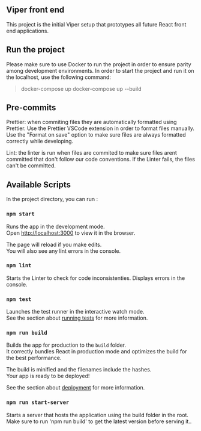 ## Viper front end

This project is the initial Viper setup that prototypes all future React front end applications.

## Run the project

Please make sure to use Docker to run the project in order to ensure parity among development environments.
In order to start the project and run it on the localhost, use the following command:

> docker-compose up
> docker-compose up --build

## Pre-commits

Prettier: when commiting files they are automatically formatted using Prettier. Use the Prettier VSCode extension in order to format files
manually. Use the "Format on save" option to make sure files are always formatted correctly while developing.

Lint: the linter is run when files are commited to make sure files arent committed that don't follow our code conventions.
If the Linter fails, the files can't be committed.

## Available Scripts

In the project directory, you can run :

### `npm start`

Runs the app in the development mode.<br>
Open [http://localhost:3000](http://localhost:3000) to view it in the browser.

The page will reload if you make edits.<br>
You will also see any lint errors in the console.

### `npm lint`

Starts the Linter to check for code inconsistenties. Displays errors in the console.

### `npm test`

Launches the test runner in the interactive watch mode.<br>
See the section about [running tests](https://facebook.github.io/create-react-app/docs/running-tests) for more information.

### `npm run build`

Builds the app for production to the `build` folder.<br>
It correctly bundles React in production mode and optimizes the build for the best performance.

The build is minified and the filenames include the hashes.<br>
Your app is ready to be deployed!

See the section about [deployment](https://facebook.github.io/create-react-app/docs/deployment) for more information.

### `npm run start-server`

Starts a server that hosts the application using the build folder in the root. Make sure to run 'npm run build' to get the latest
version before serving it..
